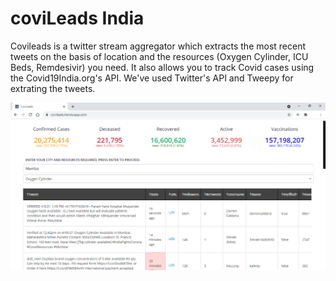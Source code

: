 # coviLeads India
Covileads is a twitter stream aggregator which extracts the most recent tweets on the basis of location and the resources (Oxygen Cylinder, ICU Beds, Remdesivir) you need. It also allows you to track Covid cases using the Covid19India.org's API. We've used Twitter's API and Tweepy for extrating the tweets.


![alt text](https://github.com/aman-choudhary/coviLeadsIndia/blob/main/demo.png)
